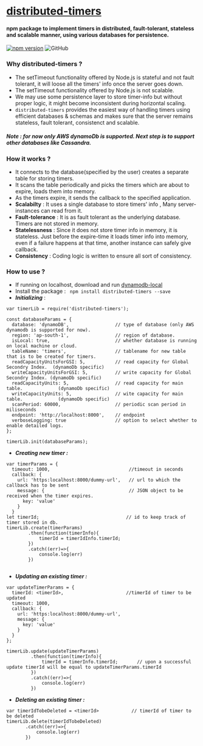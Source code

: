 # [distributed-timers](https://www.npmjs.com/package/distributed-timers)
#### npm package to implement timers in distributed, fault-tolerant, stateless and scalable manner, using various databases for persistence.

[![npm version](https://badge.fury.io/js/distributed-timers.svg)](https://badge.fury.io/js/distributed-timers)
![GitHub](https://img.shields.io/github/license/dubeyabhi07/distributed-timers)

### Why distributed-timers ?
- The setTimeout functionality offered by Node.js is stateful and not fault tolerant, it will loose all the timers' info once the server goes down.
- The setTimeout functionality offered by Node.js is not scalable. 
- We may use some persistence layer to store timer-info but without proper logic, it might become inconsistent during horizontal scaling. 
- `distributed-timers` provides the easiest way of handling timers using efficient databases & schemas and makes sure that the server remains stateless, fault tolerant, consistenct and scalable.
##### Note : for now only AWS dynamoDb is supported. Next step is to support other databases like Cassandra.


### How it works ?
- It connects to the database(specified by the user) creates a separate table for storing timers.
- It scans the table periodically and picks the timers which are about to expire, loads them into memory.
- As the timers expire, it sends the callback to the specified application.
- **Scalabilty** : It uses a single database to store timers' info , Many server-instances can read from it.
- **Fault-tolerance** : It is as fault tolerant as the underlying database. Timers are not stored in memory.
- **Statelessness** : Since it does not store timer info in memory, it is stateless. Just before the expire-time it loads timer info into memory, even if a failure happens at that time, another instance can safely give callback. 
- **Consistency** : Coding logic is written to ensure all sort of consistency.


### How to use ?

- If running on localhost, download and run [dynamodb-local](https://medium.com/@vschroeder/install-a-local-dynamodb-development-database-on-your-machine-82dc38d59503)
- Install the package :  ``` npm install distributed-timers --save```
- ***Initializing***  : 
```
var timerLib = require('distributed-timers');

const databaseParams = {
  database: 'dynamoDB',                 // type of database (only AWS dynamodb is supported for now). 
  region: 'ap-south-1',                 // region of database.
  isLocal: true,                        // whether database is running on local machine or cloud.
  tableName: 'timers',                  // tablename for new table that is to be created for timers.
  readCapacityUnitsForGSI: 5,           // read capacity for Global Secondry Index.  (dynamoDb specific)
  writeCapacityUnitsForGSI: 5,          // write capacity for Global Secondry Index. (dynamoDb specific)
  readCapacityUnits: 5,                 // read capacity for main table.             (dynamoDb specific)
  writeCapacityUnits: 5,                // wite capacity for main table.             (dynamoDb specific)
  scanPeriod: 60000,                    // periodic scan period in miliseconds        
  endpoint: 'http://localhost:8000',    // endpoint 
  verboseLogging: true                  // option to select whether to enable detailed logs.
};

timerLib.init(databaseParams);

```
- ***Creating new timer :*** 
```
var timerParams = {
  timeout: 1000,                             //timeout in seconds
  callback: {
    url: 'https:localhost:8000/dummy-url',   // url to which the callback has to be sent
    message: {                               // JSON object to be received when the timer expires.
      key: 'value'                           
    }
  }
let timerId;                                // id to keep track of timer stored in db.
timerLib.create(timerParams)
        .then(function(timerInfo){
            timerId = timerIdInfo.timerId;
        })
        .catch((err)=>{
            console.log(err)
        })
  
```
- ***Updating an existing timer :***
```
var updateTimerParams = {
  timerId: <timerId>,                       //timerId of timer to be updated
  timeout: 1000,
  callback: {
    url: 'https:localhost:8000/dummy-url',
    message: {
      key: 'value'
    }
  }
};

timerLib.update(updateTimerParams)
         .then(function(timerInfo){
             timerId = timerInfo.timerId;       // upon a successful update timerId will be equal to updateTimerParams.timerId
         })
         .catch((err)=>{
             console.log(err)
         })

```
- ***Deleting an existing timer :***
```
var timerIdTobeDeleted = <timerId>            // timerId of timer to be deleted
timerLib.delete(timerIdTobeDeleted)
       .catch((err)=>{
           console.log(err)
       })

```
